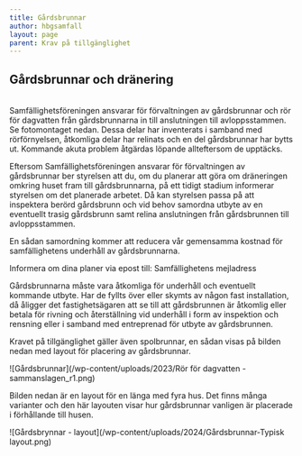 ```yaml
---
title: Gårdsbrunnar
author: hbgsamfall
layout: page
parent: Krav på tillgänglighet
---
```


## Gårdsbrunnar och dränering  

<BR>
Samfällighetsföreningen ansvarar för förvaltningen av gårdsbrunnar och rör för dagvatten från gårdsbrunnarna in till anslutningen till avloppsstammen. Se fotomontaget nedan. 
Dessa delar har inventerats i samband med rörförnyelsen, åtkomliga delar har relinats och en del gårdsbrunnar har bytts ut. Kommande akuta problem åtgärdas löpande allteftersom de upptäcks.

Eftersom Samfällighetsföreningen ansvarar för förvaltningen av gårdsbrunnar ber styrelsen att du, om du planerar att göra om dräneringen omkring huset fram till gårdsbrunnarna, på ett tidigt stadium informerar styrelsen om det planerade arbetet. Då kan styrelsen passa på att inspektera berörd gårdsbrunn och vid behov samordna utbyte av en eventuellt trasig gårdsbrunn samt relina anslutningen från gårdsbrunnen till avloppsstammen.

En sådan samordning kommer att reducera vår gemensamma kostnad för samfällighetens underhåll av gårdsbrunnarna.  

Informera om dina planer via epost till: Samfällighetens mejladress

Gårdsbrunnarna måste vara åtkomliga för underhåll och eventuellt kommande utbyte. Har de fyllts över eller skymts av någon fast installation, då åligger det fastighetsägaren att se till att gårdsbrunnen är åtkomlig eller betala för rivning och återställning vid underhåll i form av inspektion och rensning eller i samband med entreprenad för utbyte av gårdsbrunnen.

Kravet på tillgänglighet gäller även spolbrunnar, en sådan visas på bilden nedan med layout för placering av gårdsbrunnar.

![Gårdsbrunnar](/wp-content/uploads/2023/Rör för dagvatten - sammanslagen_r1.png)

Bilden nedan är en layout för en länga med fyra hus. Det finns många varianter och den här layouten visar hur gårdsbrunnar vanligen är placerade i förhållande till husen.  

![Gårdsbrynnar - layout](/wp-content/uploads/2024/Gårdsbrunnar-Typisk layout.png)
